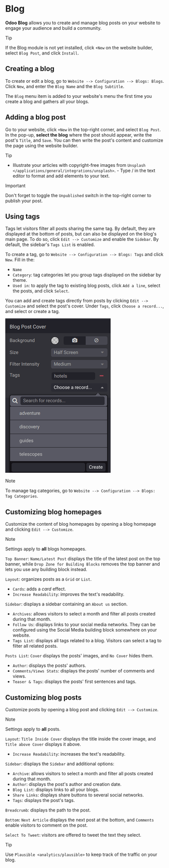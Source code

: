 # Blog

**Odoo Blog** allows you to create and manage blog posts on your website
to engage your audience and build a community.

> [!TIP]
> If the Blog module is not yet installed, click `+New` on the website
> builder, select `Blog Post`, and click `Install`.

## Creating a blog

To create or edit a blog, go to
`Website --> Configuration --> Blogs: Blogs`. Click `New`, and enter the
`Blog Name` and the `Blog Subtitle`.

The `Blog` menu item is added to your website's menu the first time you
create a blog and gathers all your blogs.

## Adding a blog post

Go to your website, click `+New` in the top-right corner, and select
`Blog Post`. In the pop-up, **select the blog** where the post should
appear, write the post's `Title`, and `Save`. You can then write the
post's content and customize the page using the website builder.

> [!TIP]
> - Illustrate your articles with copyright-free images from `Unsplash
> </applications/general/integrations/unsplash>`. - Type
> <span class="title-ref">/</span> in the text editor to format and add
> elements to your text.

> [!IMPORTANT]
> Don't forget to toggle the `Unpublished` switch in the top-right
> corner to publish your post.

## Using tags

Tags let visitors filter all posts sharing the same tag. By default,
they are displayed at the bottom of posts, but can also be displayed on
the blog's main page. To do so, click `Edit --> Customize` and enable
the `Sidebar`. By default, the sidebar's `Tags List` is enabled.

To create a tag, go to `Website --> Configuration --> Blogs: Tags` and
click `New`. Fill in the:

- `Name`
- `Category`: tag categories let you group tags displayed on the sidebar
  by theme.
- `Used in`: to apply the tag to existing blog posts, click
  `Add a line`, select the posts, and click `Select`.

You can add and create tags directly from posts by clicking
`Edit --> Customize` and select the post's cover. Under `Tags`, click
`Choose a record...`, and select or create a tag.

![Adding a tag to a blog post](blog/create-tag.png)

> [!NOTE]
> To manage tag categories, go to
> `Website --> Configuration --> Blogs: Tag
> Categories`.

## Customizing blog homepages

Customize the content of blog homepages by opening a blog homepage and
clicking `Edit
--> Customize`.

> [!NOTE]
> Settings apply to **all** blogs homepages.

`Top Banner`: `Name/Latest Post` displays the title of the latest post
on the top banner, while `Drop Zone for Building Blocks` removes the top
banner and lets you use any building block instead.

`Layout`: organizes posts as a `Grid` or `List`.

- `Cards`: adds a *card* effect.
- `Increase Readability`: improves the text's readability.

`Sidebar`: displays a sidebar containing an `About us` section.

- `Archives`: allows visitors to select a month and filter all posts
  created during that month.
- `Follow Us`: displays links to your social media networks. They can be
  configured using the Social Media building block somewhere on your
  website.
- `Tags List`: displays all tags related to a blog. Visitors can select
  a tag to filter all related posts.

`Posts List`: `Cover` displays the posts' images, and `No Cover` hides
them.

- `Author`: displays the posts' authors.
- `Comments/Views Stats`: displays the posts' number of comments and
  views.
- `Teaser & Tags`: displays the posts' first sentences and tags.

## Customizing blog posts

Customize posts by opening a blog post and clicking
`Edit --> Customize`.

> [!NOTE]
> Settings apply to **all** posts.

`Layout`: `Title Inside Cover` displays the title inside the cover
image, and `Title above Cover` displays it above.

- `Increase Readability`: increases the text's readability.

`Sidebar`: displays the `Sidebar` and additional options:

- `Archive`: allows visitors to select a month and filter all posts
  created during that month.
- `Author`: displays the post's author and creation date.
- `Blog List`: displays links to all your blogs.
- `Share Links`: displays share buttons to several social networks.
- `Tags`: displays the post's tags.

`Breadcrumb`: displays the path to the post.

`Bottom`: `Next Article` displays the next post at the bottom, and
`Comments` enable visitors to comment on the post.

`Select To Tweet`: visitors are offered to tweet the text they select.

> [!TIP]
> Use `Plausible <analytics/plausible>` to keep track of the traffic on
> your blog.
